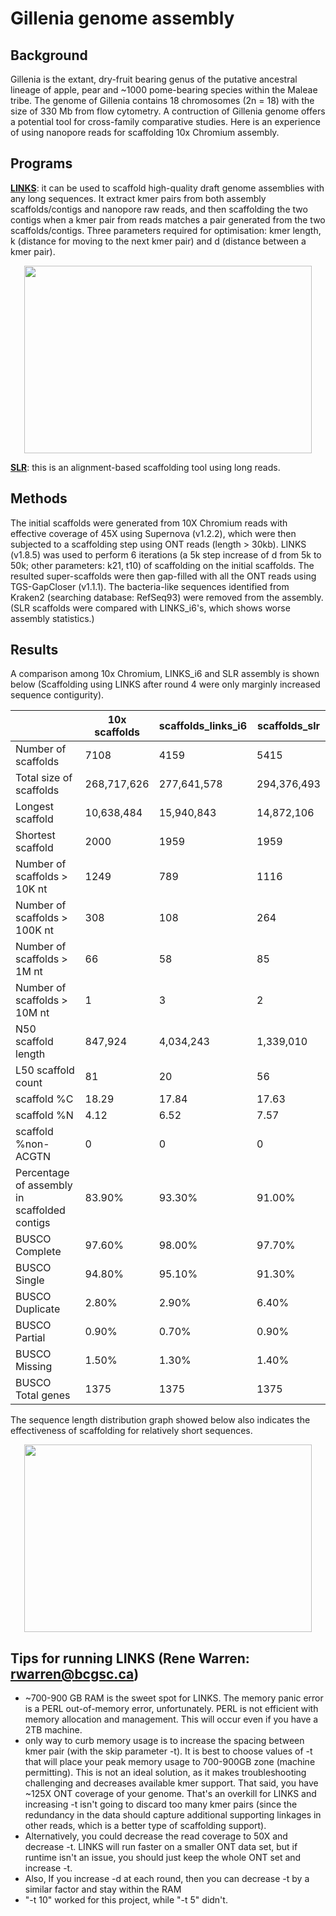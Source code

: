 # Gillenia genome assembly

## Background

Gillenia is the extant, dry-fruit bearing genus of the putative ancestral lineage of apple, pear and ~1000 pome-bearing species within the Maleae tribe. The genome of Gillenia contains 18 chromosomes (2n = 18) with the size of 330 Mb from flow cytometry. A contruction of Gillenia genome offers a potential tool for cross-family comparative studies. Here is an experience of using nanopore reads for scaffolding 10x Chromium assembly.

## Programs

**[LINKS](https://github.com/bcgsc/LINKS)**: it can be used to scaffold high-quality draft genome assemblies with any long sequences. 
It extract kmer pairs from both assembly scaffolds/contigs and nanopore raw reads, and then scaffolding the two contigs when a kmer pair from reads matches a pair generated from the two scaffolds/contigs. Three parameters required for optimisation: kmer length, k (distance for moving to the next kmer pair) and d (distance between a kmer pair).

<p align="center">
  <img width="460" height="300" src="https://github.com/christinawu2008/methods-and-musings/blob/master/genome-assembly_ont/Gillenia/links_method.png">
</p>


**[SLR](https://github.com/luojunwei/SLR)**: this is an alignment-based scaffolding tool using long reads.

## Methods

The initial scaffolds were generated from 10X Chromium reads with effective coverage of 45X using Supernova (v1.2.2), which were then subjected to a scaffolding step using ONT reads (length > 30kb). LINKS (v1.8.5) was used to perform 6 iterations (a 5k step increase of d from 5k to 50k; other parameters: k21, t10) of scaffolding on the initial scaffolds. The resulted super-scaffolds were then gap-filled with all the ONT reads using TGS-GapCloser (v1.1.1). The bacteria-like sequences identified from Kraken2 (searching database: RefSeq93) were removed from the assembly. (SLR scaffolds were compared with LINKS_i6's, which shows worse assembly statistics.)

## Results

A comparison among 10x Chromium, LINKS_i6 and SLR assembly is shown below (Scaffolding using LINKS after round 4 were only marginly increased sequence contigurity).

|                                              | 10x scaffolds | scaffolds\_links\_i6 | scaffolds\_slr |
| -------------------------------------------- | ------------- | -------------------- | -------------- |
| Number of scaffolds                          | 7108          | 4159                 | 5415           |
| Total size of scaffolds                      | 268,717,626     | 277,641,578            | 294,376,493      |
| Longest scaffold                             | 10,638,484      | 15,940,843             | 14,872,106       |
| Shortest scaffold                            | 2000          | 1959                 | 1959           |
| Number of scaffolds > 10K nt                 | 1249          | 789                  | 1116           |
| Number of scaffolds > 100K nt                | 308           | 108                  | 264            |
| Number of scaffolds > 1M nt                  | 66            | 58                   | 85             |
| Number of scaffolds > 10M nt                 | 1             | 3                    | 2              |
| N50 scaffold length                          | 847,924        | 4,034,243              | 1,339,010        |
| L50 scaffold count                           | 81            | 20                   | 56             |
| scaffold %C                                  | 18.29         | 17.84                | 17.63          |
| scaffold %N                                  | 4.12          | 6.52                 | 7.57           |
| scaffold %non-ACGTN                          | 0             | 0                    | 0              |
| Percentage of assembly in scaffolded contigs | 83.90%        | 93.30%               | 91.00%         |
| BUSCO Complete                               | 97.60%        | 98.00%               | 97.70%         |
| BUSCO Single                                 | 94.80%        | 95.10%               | 91.30%         |
| BUSCO Duplicate                              | 2.80%         | 2.90%                | 6.40%          |
| BUSCO Partial                                | 0.90%         | 0.70%                | 0.90%          |
| BUSCO Missing                                | 1.50%         | 1.30%                | 1.40%          |
| BUSCO Total genes                            | 1375          | 1375                 | 1375           |

The sequence length distribution graph showed below also indicates the effectiveness of scaffolding for relatively short sequences. 

<p align="center">
  <img width="460" height="300" src="https://github.com/christinawu2008/methods-and-musings/blob/master/genome-assembly_ont/Gillenia/seq_len_dis.png">
</p>

## Tips for running LINKS (Rene Warren: rwarren@bcgsc.ca)

* ~700-900 GB RAM is the sweet spot for LINKS. The memory panic error is a PERL out-of-memory error, unfortunately. PERL is not efficient with memory allocation and management. This will occur even if you have a 2TB machine. 
* only way to curb memory usage is to increase the spacing between kmer pair (with the skip parameter -t). It is best to choose values of -t that will place your peak memory usage to 700-900GB zone (machine permitting). This is not an ideal solution, as it makes troubleshooting challenging and decreases available kmer support. That said, you have ~125X ONT coverage of your genome. That's an overkill for LINKS and increasing -t isn't going to discard too many kmer pairs (since the redundancy in the data should capture additional supporting linkages in other reads, which is a better type of scaffolding support). 
* Alternatively, you could decrease the read coverage to 50X and decrease -t. LINKS will run faster on a smaller ONT data set, but if runtime isn't an issue, you should just keep the whole ONT set and increase -t. 
* Also, If you increase -d at each round, then you can decrease -t by a similar factor and stay within the RAM
* "-t 10" worked for this project, while "-t 5" didn't.
